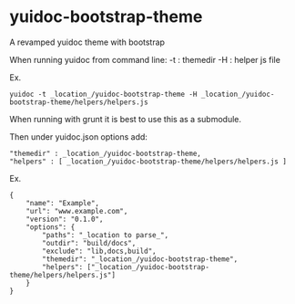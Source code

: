 yuidoc-bootstrap-theme
======================

A revamped yuidoc theme with bootstrap

When running yuidoc from command line:
    -t : themedir
    -H : helper js file

Ex.

    yuidoc -t _location_/yuidoc-bootstrap-theme -H _location_/yuidoc-bootstrap-theme/helpers/helpers.js

When running with grunt it is best to use this as a submodule.

Then under yuidoc.json options add:

    "themedir" : _location_/yuidoc-bootstrap-theme,
    "helpers" : [ _location_/yuidoc-bootstrap-theme/helpers/helpers.js ]

Ex.

    {
        "name": "Example",
        "url": "www.example.com",
        "version": "0.1.0",
        "options": {
            "paths": "_location to parse_",
            "outdir": "build/docs",
            "exclude": "lib,docs,build",
            "themedir": "_location_/yuidoc-bootstrap-theme",
            "helpers": ["_location_/yuidoc-bootstrap-theme/helpers/helpers.js"]
        }
    }


